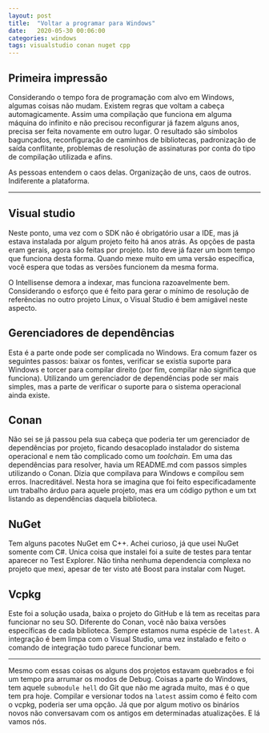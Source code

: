 ```yaml
---
layout: post
title:  "Voltar a programar para Windows"
date:   2020-05-30 00:06:00
categories: windows
tags: visualstudio conan nuget cpp
---
```


## Primeira impressão

Considerando o tempo fora de programação com alvo em Windows, algumas coisas não mudam.
Existem regras que voltam a cabeça automagicamente. Assim uma compilação que funciona em alguma máquina do infinito e não precisou reconfigurar já fazem alguns anos, precisa ser feita novamente em outro lugar.
O resultado são símbolos bagunçados, reconfiguração de caminhos de bibliotecas, padronização de saída conflitante, problemas de resolução de assinaturas por conta do tipo de compilação utilizada e afins.

As pessoas entendem o caos delas. Organização de uns, caos de outros. Indiferente a plataforma.

---

## Visual studio

Neste ponto, uma vez com o SDK não é obrigatório usar a IDE, mas já estava instalada por algum projeto feito há anos atrás.
As opções de pasta eram gerais, agora são feitas por projeto. Isto deve já fazer um bom tempo que funciona desta forma.
Quando mexe muito em uma versão específica, você espera que todas as versões funcionem da mesma forma.

O Intellisense demora a indexar, mas funciona razoavelmente bem. Considerando o esforço que é feito para gerar o mínimo de resolução de referências no outro projeto Linux, o Visual Studio é bem amigável neste aspecto.

## Gerenciadores de dependências

Esta é a parte onde pode ser complicada no Windows. Era comum fazer os seguintes passos: baixar os fontes, verificar se existia suporte para Windows e torcer para compilar direito (por fim, compilar não significa que funciona).
Utilizando um gerenciador de dependências pode ser mais simples, mas a parte de verificar o suporte para o sistema operacional ainda existe.

## Conan

Não sei se já passou pela sua cabeça que poderia ter um gerenciador de dependências por projeto, ficando desacoplado instalador do sistema operacional e nem tão complicado como um _toolchain_.
Em uma das dependências para resolver, havia um README.md com passos simples utilizando o Conan. Dizia que compilava para Windows e compilou sem erros. Inacreditável.
Nesta hora se imagina que foi feito especificadamente um trabalho árduo para aquele projeto, mas era um código python e um txt listando as dependências daquela biblioteca.

## NuGet

Tem alguns pacotes NuGet em C++. Achei curioso, já que usei NuGet somente com C#. Unica coisa que instalei foi a suite de testes para tentar aparecer no Test Explorer. Não tinha nenhuma dependencia complexa no projeto que mexi, apesar de ter visto até Boost para instalar com Nuget.

## Vcpkg

Este foi a solução usada, baixa o projeto do GitHub e lá tem as receitas para funcionar no seu SO. Diferente do Conan, você não baixa versões específicas de cada biblioteca. Sempre estamos numa espécie de `latest`.
A integração é bem limpa com o Visual Studio, uma vez instalado e feito o comando de integração tudo parece funcionar bem.

---

Mesmo com essas coisas os alguns dos projetos estavam quebrados e foi um tempo pra arrumar os modos de Debug. Coisas a parte do Windows, tem aquele `submodule hell` do Git que não me agrada muito, mas é o que tem pra hoje.
Compilar e versionar todos na `latest` assim como é feito com o vcpkg, poderia ser uma opção. Já que por algum motivo os binários novos não conversavam com os antigos em determinadas atualizações. E lá vamos nós.




